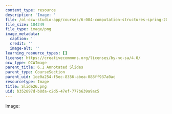 ```yaml
---
content_type: resource
description: 'Image: '
file: /ol-ocw-studio-app/courses/6-004-computation-structures-spring-2017/b352897db8dac2d547ef777b639a9ac5_Slide26.png
file_size: 184249
file_type: image/png
image_metadata:
  caption: ''
  credit: ''
  image-alt: ''
learning_resource_types: []
license: https://creativecommons.org/licenses/by-nc-sa/4.0/
ocw_type: OCWImage
parent_title: 6.1 Annotated Slides
parent_type: CourseSection
parent_uid: 1ce0a254-f5ec-8356-abea-088ff937a0ac
resourcetype: Image
title: Slide26.png
uid: b352897d-b8da-c2d5-47ef-777b639a9ac5
---
```

Image: 